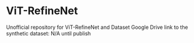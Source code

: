 # ViT-RefineNet
Unofficial repository for ViT-RefineNet and Dataset
Google Drive link to the synthetic dataset: N/A until publish
